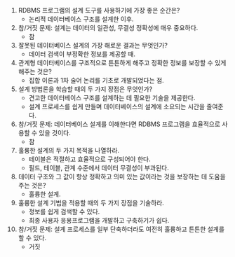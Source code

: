 1. RDBMS 프로그램의 설계 도구를 사용하기에 가장 좋은 순간은?
   * 논리적 데이터베이스 구조를 설계한 이후.
2. 참/거짓 문제: 설계는 데이터의 일관성, 무결성 정확성에 매우 중요하다.
   * 참
3. 잘못된 데이터베이스 설계의 가장 해로운 결과는 무엇인가?
   * 데이터 검색이 부정확한 정보를 제공할 때.
4. 관계형 데이터베이스를 구조적으로 튼튼하게 해주고 정확한 정보를 보장할 수 있게 해주는 것은?
   * 집합 이론과 1차 술어 논리를 기초로 개발되었다는 점.
5. 설계 방법론을 학습할 때의 두 가지 장점은 무엇인가?
   * 견고한 데이터베이스 구조를 설계하는 데 필요한 기술을 제공한다.
   * 설계 프로세스를 쉽게 만들며 데이터베이스의 설계에 소요되는 시간을 줄여준다.
6. 참/거짓 문제: 데이터베이스 설계를 이해한다면 RDBMS 프로그램을 효율적으로 사용할 수 있을 것이다. 
   * 참
7. 훌륭한 설계의 두 가지 목적을 나열하라. 
   * 테이블은 적절하고 효율적으로 구성되어야 한다.
   * 필드, 테이블, 관계 수준에서 데이터 무결성이 부과된다.
8. 데이터 구조와 그 값이 항상 정확하고 의미 있는 값이라는 것을 보장하는 데 도움을 주는 것은?
   * 훌륭한 설계.
9. 훌륭한 설계 기법을 적용할 때의 두 가지 장점을 기술하라. 
   * 정보를 쉽게 검색할 수 있다.
   * 최종 사용자 응용프로그램을 개발하고 구축하기가 쉽다.
10. 참/거짓 문제: 설계 프로세스를 일부 단축하더라도 여전히 훌륭하고 튼튼한 설계를 할 수 있다.
    * 거짓